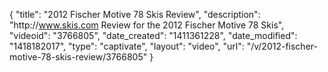 {
    "title": "2012 Fischer Motive 78 Skis Review",
    "description": "http:\/\/www.skis.com Review for the 2012 Fischer Motive 78 Skis",
    "videoid": "3766805",
    "date_created": "1411361228",
    "date_modified": "1418182017",
    "type": "captivate",
    "layout": "video",
    "url": "\/v\/2012-fischer-motive-78-skis-review\/3766805"
}